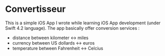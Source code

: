 Convertisseur
===========

This is a simple iOS App I wrote while learning iOS App development (under Swift 4.2 language). 
The app basically offer conversion services : 
- distance between kilometer <-> miles
- currency between US dollards <-> euros
- temperature between Fahrenheit  <-> Celcius
